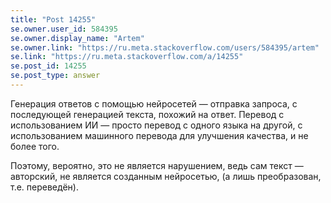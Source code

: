 ```yaml
---
title: "Post 14255"
se.owner.user_id: 584395
se.owner.display_name: "Artem"
se.owner.link: "https://ru.meta.stackoverflow.com/users/584395/artem"
se.link: "https://ru.meta.stackoverflow.com/a/14255"
se.post_id: 14255
se.post_type: answer
---
```

<p>Генерация ответов с помощью нейросетей —  отправка запроса, с последующей генерацией текста, похожий на ответ.
Перевод с использованием ИИ — просто перевод с одного языка на другой, с использованием машинного перевода для улучшения качества, и не более того.</p>
<p>Поэтому, вероятно, это не является нарушением, ведь сам текст — авторский, не является созданным нейросетью, (а лишь преобразован, т.е. переведён).</p>
